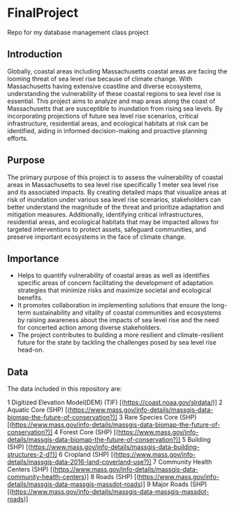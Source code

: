 # FinalProject
Repo for my database management class project
## Introduction
Globally, coastal areas including Massachusetts coastal areas are facing the looming threat of sea level rise because of climate change. With Massachusetts having extensive coastline and diverse ecosystems, understanding the vulnerability of these coastal regions to sea level rise is essential. This project aims to analyze and map areas along the coast of Massachusetts that are susceptible to inundation from rising sea levels. By incorporating projections of future sea level rise scenarios, critical infrastructure, residential areas, and ecological habitats at risk can be identified, aiding in informed decision-making and proactive planning efforts.

## Purpose
The primary purpose of this project is to assess the vulnerability of coastal areas in Massachusetts to sea level rise specifically 1 meter sea level rise and its associated impacts. By creating detailed maps that visualize areas at risk of inundation under various sea level rise scenarios, stakeholders can better understand the magnitude of the threat and prioritize adaptation and mitigation measures. Additionally, identifying critical infrastructures, residential areas, and ecological habitats that may be impacted allows for targeted interventions to protect assets, safeguard communities, and preserve important ecosystems in the face of climate change.

## Importance
- Helps to quantify vulnerability of coastal areas as well as identifies specific areas of concern facilitating the development of adaptation strategies that minimize risks and maximize societal and ecological benefits.
- It promotes collaboration in implementing solutions that ensure the long-term sustainability and vitality of coastal communities and ecosystems by raising awareness about the impacts of sea level rise and the need for concerted action among diverse stakeholders.
- The project contributes to building a more resilient and climate-resilient future for the state by tackling the challenges posed by sea level rise head-on.

## Data
The data included in this repository are:

1 Digitized Elevation Model(DEM) (TIF) [(https://coast.noaa.gov/slrdata/)]
2 Aquatic Core (SHP) [(https://www.mass.gov/info-details/massgis-data-biomap-the-future-of-conservation?)]
3 Rare Species Core (SHP)  [(https://www.mass.gov/info-details/massgis-data-biomap-the-future-of-conservation?)]
4 Forest  Core (SHP)  [(https://www.mass.gov/info-details/massgis-data-biomap-the-future-of-conservation?)]
5 Building (SHP)  [(https://www.mass.gov/info-details/massgis-data-building-structures-2-d?)]
6 Cropland (SHP) [(https://www.mass.gov/info-details/massgis-data-2016-land-coverland-use?)]
7 Community Health Centers (SHP) [(https://www.mass.gov/info-details/massgis-data-community-health-centers)]
8 Roads (SHP) [(https://www.mass.gov/info-details/massgis-data-massgis-massdot-roads)]
9 Major Roads (SHP) [(https://www.mass.gov/info-details/massgis-data-massgis-massdot-roads)]


